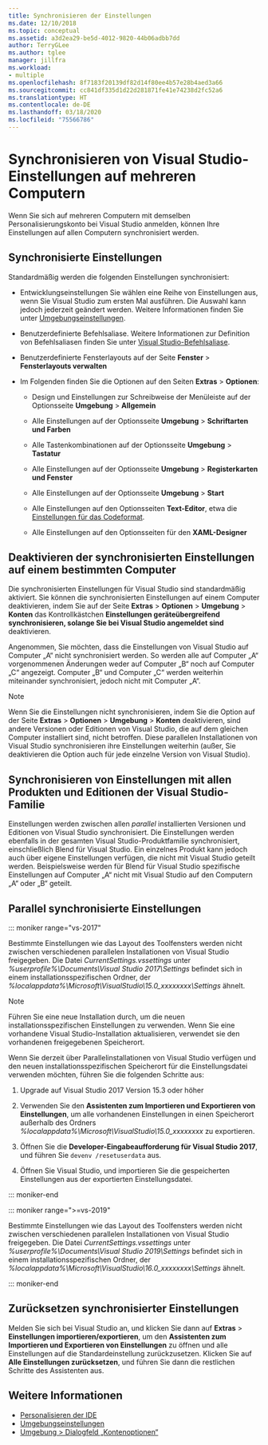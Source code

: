 ```yaml
---
title: Synchronisieren der Einstellungen
ms.date: 12/10/2018
ms.topic: conceptual
ms.assetid: a3d2ea29-be5d-4012-9820-44b06adbb7dd
author: TerryGLee
ms.author: tglee
manager: jillfra
ms.workload:
- multiple
ms.openlocfilehash: 8f7183f20139df82d14f80ee4b57e28b4aed3a66
ms.sourcegitcommit: cc841df335d1d22d281871fe41e74238d2fc52a6
ms.translationtype: HT
ms.contentlocale: de-DE
ms.lasthandoff: 03/18/2020
ms.locfileid: "75566786"
---
```

# <a name="synchronize-visual-studio-settings-across-multiple-computers"></a>Synchronisieren von Visual Studio-Einstellungen auf mehreren Computern

Wenn Sie sich auf mehreren Computern mit demselben Personalisierungskonto bei Visual Studio anmelden, können Ihre Einstellungen auf allen Computern synchronisiert werden.

## <a name="synchronized-settings"></a>Synchronisierte Einstellungen

Standardmäßig werden die folgenden Einstellungen synchronisiert:

- Entwicklungseinstellungen Sie wählen eine Reihe von Einstellungen aus, wenn Sie Visual Studio zum ersten Mal ausführen. Die Auswahl kann jedoch jederzeit geändert werden. Weitere Informationen finden Sie unter [Umgebungseinstellungen](../ide/environment-settings.md).

- Benutzerdefinierte Befehlsaliase. Weitere Informationen zur Definition von Befehlsaliasen finden Sie unter [Visual Studio-Befehlsaliase](../ide/reference/visual-studio-command-aliases.md).

- Benutzerdefinierte Fensterlayouts auf der Seite **Fenster** > **Fensterlayouts verwalten**

- Im Folgenden finden Sie die Optionen auf den Seiten **Extras** > **Optionen**:

  - Design und Einstellungen zur Schreibweise der Menüleiste auf der Optionsseite **Umgebung** > **Allgemein**

  - Alle Einstellungen auf der Optionsseite **Umgebung** > **Schriftarten und Farben**

  - Alle Tastenkombinationen auf der Optionsseite **Umgebung** > **Tastatur**

  - Alle Einstellungen auf der Optionsseite **Umgebung** > **Registerkarten und Fenster**

  - Alle Einstellungen auf der Optionsseite **Umgebung** > **Start**

  - Alle Einstellungen auf den Optionsseiten **Text-Editor**, etwa die [Einstellungen für das Codeformat](code-styles-and-code-cleanup.md).

  - Alle Einstellungen auf den Optionsseiten für den **XAML-Designer**

## <a name="turn-off-synchronized-settings-on-a-particular-computer"></a>Deaktivieren der synchronisierten Einstellungen auf einem bestimmten Computer

Die synchronisierten Einstellungen für Visual Studio sind standardmäßig aktiviert. Sie können die synchronisierten Einstellungen auf einem Computer deaktivieren, indem Sie auf der Seite **Extras** > **Optionen** > **Umgebung** > **Konten** das Kontrollkästchen **Einstellungen geräteübergreifend synchronisieren, solange Sie bei Visual Studio angemeldet sind** deaktivieren.

Angenommen, Sie möchten, dass die Einstellungen von Visual Studio auf Computer „A“ nicht synchronisiert werden. So werden alle auf Computer „A“ vorgenommenen Änderungen weder auf Computer „B“ noch auf Computer „C“ angezeigt. Computer „B“ und Computer „C“ werden weiterhin miteinander synchronisiert, jedoch nicht mit Computer „A“.

> [!NOTE]
> Wenn Sie die Einstellungen nicht synchronisieren, indem Sie die Option auf der Seite **Extras** > **Optionen** > **Umgebung** > **Konten** deaktivieren, sind andere Versionen oder Editionen von Visual Studio, die auf dem gleichen Computer installiert sind, nicht betroffen. Diese parallelen Installationen von Visual Studio synchronisieren ihre Einstellungen weiterhin (außer, Sie deaktivieren die Option auch für jede einzelne Version von Visual Studio).

## <a name="synchronize-settings-across-visual-studio-family-products-and-editions"></a>Synchronisieren von Einstellungen mit allen Produkten und Editionen der Visual Studio-Familie

Einstellungen werden zwischen allen *parallel* installierten Versionen und Editionen von Visual Studio synchronisiert. Die Einstellungen werden ebenfalls in der gesamten Visual Studio-Produktfamilie synchronisiert, einschließlich Blend für Visual Studio. Ein einzelnes Produkt kann jedoch auch über eigene Einstellungen verfügen, die nicht mit Visual Studio geteilt werden. Beispielsweise werden für Blend für Visual Studio spezifische Einstellungen auf Computer „A“ nicht mit Visual Studio auf den Computern „A“ oder „B“ geteilt.

## <a name="side-by-side-synchronized-settings"></a>Parallel synchronisierte Einstellungen

::: moniker range="vs-2017"

Bestimmte Einstellungen wie das Layout des Toolfensters werden nicht zwischen verschiedenen parallelen Installationen von Visual Studio freigegeben. Die Datei *CurrentSettings.vssettings* unter *%userprofile%\Documents\Visual Studio 2017\Settings* befindet sich in einem installationsspezifischen Ordner, der *%localappdata%\Microsoft\VisualStudio\15.0_xxxxxxxx\Settings* ähnelt.

> [!NOTE]
> Führen Sie eine neue Installation durch, um die neuen installationsspezifischen Einstellungen zu verwenden. Wenn Sie eine vorhandene Visual Studio-Installation aktualisieren, verwendet sie den vorhandenen freigegebenen Speicherort.

Wenn Sie derzeit über Parallelinstallationen von Visual Studio verfügen und den neuen installationsspezifischen Speicherort für die Einstellungsdatei verwenden möchten, führen Sie die folgenden Schritte aus:

1. Upgrade auf Visual Studio 2017 Version 15.3 oder höher

2. Verwenden Sie den **Assistenten zum Importieren und Exportieren von Einstellungen**, um alle vorhandenen Einstellungen in einen Speicherort außerhalb des Ordners *%localappdata%\Microsoft\VisualStudio\15.0_xxxxxxxx* zu exportieren.

3. Öffnen Sie die **Developer-Eingabeaufforderung für Visual Studio 2017**, und führen Sie `devenv /resetuserdata` aus.

1. Öffnen Sie Visual Studio, und importieren Sie die gespeicherten Einstellungen aus der exportierten Einstellungsdatei.

::: moniker-end

::: moniker range=">=vs-2019"

Bestimmte Einstellungen wie das Layout des Toolfensters werden nicht zwischen verschiedenen parallelen Installationen von Visual Studio freigegeben. Die Datei *CurrentSettings.vssettings* unter *%userprofile%\Documents\Visual Studio 2019\Settings* befindet sich in einem installationsspezifischen Ordner, der *%localappdata%\Microsoft\VisualStudio\16.0_xxxxxxxx\Settings* ähnelt.

::: moniker-end

## <a name="reset-synchronized-settings"></a>Zurücksetzen synchronisierter Einstellungen

Melden Sie sich bei Visual Studio an, und klicken Sie dann auf **Extras** > **Einstellungen importieren/exportieren**, um den **Assistenten zum Importieren und Exportieren von Einstellungen** zu öffnen und alle Einstellungen auf die Standardeinstellung zurückzusetzen. Klicken Sie auf **Alle Einstellungen zurücksetzen**, und führen Sie dann die restlichen Schritte des Assistenten aus.

## <a name="see-also"></a>Weitere Informationen

- [Personalisieren der IDE](../ide/personalizing-the-visual-studio-ide.md)
- [Umgebungseinstellungen](../ide/environment-settings.md)
- [Umgebung > Dialogfeld „Kontenoptionen“](reference/accounts-environment-options-dialog-box.md)
